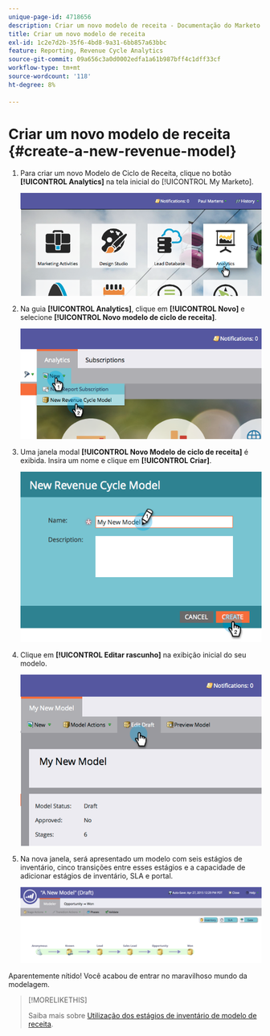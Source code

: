 ```yaml
---
unique-page-id: 4718656
description: Criar um novo modelo de receita - Documentação do Marketo - Documentação do produto
title: Criar um novo modelo de receita
exl-id: 1c2e7d2b-35f6-4bd8-9a31-6bb857a63bbc
feature: Reporting, Revenue Cycle Analytics
source-git-commit: 09a656c3a0d0002edfa1a61b987bff4c1dff33cf
workflow-type: tm+mt
source-wordcount: '118'
ht-degree: 8%

---
```


# Criar um novo modelo de receita {#create-a-new-revenue-model}

1. Para criar um novo Modelo de Ciclo de Receita, clique no botão **[!UICONTROL Analytics]** na tela inicial do [!UICONTROL My Marketo].

   ![](assets/image2015-4-27-11-3a54-3a41.png)

1. Na guia **[!UICONTROL Analytics]**, clique em **[!UICONTROL Novo]** e selecione **[!UICONTROL Novo modelo de ciclo de receita]**.

   ![](assets/image2015-4-27-11-3a55-3a51.png)

1. Uma janela modal **[!UICONTROL Novo Modelo de ciclo de receita]** é exibida. Insira um nome e clique em **[!UICONTROL Criar]**.

   ![](assets/image2015-4-27-11-3a57-3a59.png)

1. Clique em **[!UICONTROL Editar rascunho]** na exibição inicial do seu modelo.

   ![](assets/image2015-4-27-12-3a10-3a49.png)

1. Na nova janela, será apresentado um modelo com seis estágios de inventário, cinco transições entre esses estágios e a capacidade de adicionar estágios de inventário, SLA e portal.

   ![](assets/image2015-4-27-12-3a31-3a1.png)

Aparentemente nítido! Você acabou de entrar no maravilhoso mundo da modelagem.

>[!MORELIKETHIS]
>
>Saiba mais sobre [Utilização dos estágios de inventário de modelo de receita](/help/marketo/product-docs/reporting/revenue-cycle-analytics/revenue-cycle-models/using-revenue-model-inventory-stages.md).

